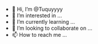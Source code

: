 - 👋 Hi, I’m @Tuquyyyy
- 👀 I’m interested in ...
- 🌱 I’m currently learning ...
- 💞️ I’m looking to collaborate on ...
- 📫 How to reach me ...

<!---
Tuquyyyy/Tuquyyyy is a ✨ special ✨ repository because its `README.md` (this file) appears on your GitHub profile.
You can click the Preview link to take a look at your changes.
--->
